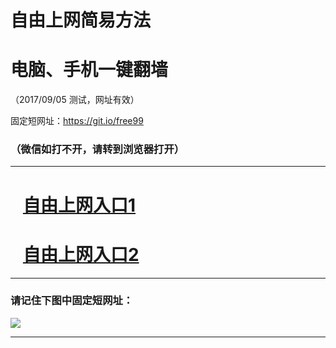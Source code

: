 ﻿# 自由上网简易方法

# 电脑、手机一键翻墙

（2017/09/05 测试，网址有效）

固定短网址：https://git.io/free99

### （微信如打不开，请转到浏览器打开）


***





# &nbsp;&nbsp; <a href="http://ft1119914565.fwq-tz1001.xyz/fwqtz01.html?t=090500130160 " target="_blank">自由上网入口1</a>
# &nbsp;&nbsp; <a href="http://ft2728925383.fwq-tz1002.xyz/fwqtz02.html?t=090500117091 " target="_blank">自由上网入口2</a>
***

### 请记住下图中固定短网址：

<img src="https://s3-us-west-2.amazonaws.com/fwq-1001/yjfq-20170905okok.png" /> 


***

